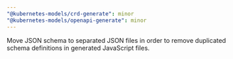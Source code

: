 ```yaml
---
"@kubernetes-models/crd-generate": minor
"@kubernetes-models/openapi-generate": minor
---
```


Move JSON schema to separated JSON files in order to remove duplicated schema definitions in generated JavaScript files.
